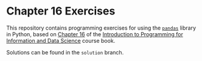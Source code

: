 # Chapter 16 Exercises

This repository contains programming exercises for using the [`pandas`](http://pandas.pydata.org/) library in Python, 
based on [Chapter 16](https://infx511.github.io/pandas.html) 
of the [Introduction to Programming for Information and Data Science](https://infx511.github.io/) course book. 

Solutions can be found in the `solution` branch.